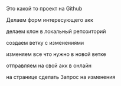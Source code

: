 Это какой то проект на Github

Делаем форм интересующего акк

делаем клон в локальный репозиторий

создаем ветку с изменениями

изменяем все что нужно в новой ветке

отправляем на свой акк в онлайн 

на странице сделать Запрос на изменения